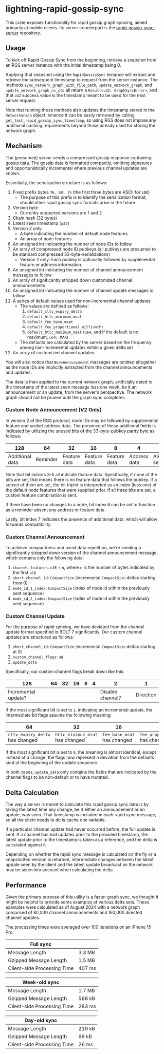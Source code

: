 # lightning-rapid-gossip-sync

This crate exposes functionality for rapid gossip graph syncing, aimed primarily at mobile clients.
Its server counterpart is the
[rapid-gossip-sync-server](https://github.com/lightningdevkit/rapid-gossip-sync-server) repository.

## Usage

To kick off Rapid Gossip Sync from the beginning, retrieve a snapshot from an RGS server instance with the initial
timestamp being 0.

Applying that snapshot using the `RapidGossipSync` instance will extract and retrieve the subsequent timestamp to
request from the server instance. The methods `sync_network_graph_with_file_path`, `update_network_graph`, and
`update_network_graph_no_std` all return a `Result<u32, GraphSyncError>`, and that `u32` success value
is the timestamp meant to be used for the next server request.

Note that running those methods also updates the timestamp stored in the `NetworkGraph` object, whence it can be easily
retrieved by calling `get_last_rapid_gossip_sync_timestamp`, so using RGS does not impose any additional caching
requirements beyond those already used for storing the network graph.

## Mechanism

The (presumed) server sends a compressed gossip response containing gossip data. The gossip data is
formatted compactly, omitting signatures and opportunistically incremental where previous channel
updates are known.

Essentially, the serialization structure is as follows:

1. Fixed prefix bytes `76, 68, 75` (the first three bytes are ASCII for `LDK`)
    - The purpose of this prefix is to identify the serialization format, should other rapid gossip
      sync formats arise in the future
2. Version byte
   - Currently supported versions are 1 and 2
3. Chain hash (32 bytes)
4. Latest seen timestamp (`u32`)
5. Version 2 only:
   - A byte indicating the number of default node features
   - An array of node features
6. An unsigned int indicating the number of node IDs to follow
7. An array of compressed node ID pubkeys (all pubkeys are presumed to be standard
   compressed 33-byte-serializations)
   - Version 2 only: Each pubkey is optionally followed by supplemental feature or address information.
8. An unsigned int indicating the number of channel announcement messages to follow
9. An array of significantly stripped down customized channel announcements
10. An unsigned int indicating the number of channel update messages to follow
11. A series of default values used for non-incremental channel updates
    - The values are defined as follows:
        1. `default_cltv_expiry_delta`
        2. `default_htlc_minimum_msat`
        3. `default_fee_base_msat`
        4. `default_fee_proportional_millionths`
        5. `default_htlc_maximum_msat` (`u64`, and if the default is no maximum, `u64::MAX`)
    - The defaults are calculated by the server based on the frequency among non-incremental
      updates within a given delta set
12. An array of customized channel updates

You will also notice that `NodeAnnouncement` messages are omitted altogether as the node IDs are
implicitly extracted from the channel announcements and updates.

The data is then applied to the current network graph, artificially dated to the timestamp of the
latest seen message less one week, be it an announcement or an update, from the server's
perspective. The network graph should not be pruned until the graph sync completes.

### Custom Node Announcement (V2 Only)

In version 2 of the RGS protocol, node IDs may be followed by supplemental feature and socket address data. The presence
of those additional fields is indicated by utilizing the unused bits of the 33-byte-pubkey parity byte as follows:

| 128             | 64       | 32           | 16           | 8            | 4            | 2          | 1                |
|-----------------|----------|--------------|--------------|--------------|--------------|------------|------------------|
| Additional data | Reminder | Feature data | Feature data | Feature data | Address data | Always set | Odd y-coordinate |

Note that bit indices 3-5 all indicate feature data. Specifically, if none of the bits are set, that means there is
no feature data that follows the pubkey. If a subset of them are set, the bit triplet is interpreted as an index (less
one) of the default node features that were supplied prior. If all three bits are set, a custom feature combination is
sent.

If there have been no changes to a node, bit index 6 can be set to function as a reminder absent any address or feature
data.

Lastly, bit index 7 indicates the presence of additional data, which will allow forwards compatibility.

### Custom Channel Announcement

To achieve compactness and avoid data repetition, we're sending a significantly stripped down
version of the channel announcement message, which contains only the following data:

1. `channel_features`: `u16` + `n`, where `n` is the number of bytes indicated by the first `u16`
2. `short_channel_id`: `CompactSize` (incremental `CompactSize` deltas starting from 0)
3. `node_id_1_index`: `CompactSize` (index of node id within the previously sent sequence)
4. `node_id_2_index`: `CompactSize` (index of node id within the previously sent sequence)

### Custom Channel Update

For the purpose of rapid syncing, we have deviated from the channel update format specified in
BOLT 7 significantly. Our custom channel updates are structured as follows:

1. `short_channel_id`: `CompactSize` (incremental `CompactSize` deltas starting at 0)
2. `custom_channel_flags`: `u8`
3. `update_data`

Specifically, our custom channel flags break down like this:

| 128                 | 64 | 32 | 16 | 8 | 4 | 2                | 1         |
|---------------------|----|----|----|---|---|------------------|-----------|
| Incremental update? |    |    |    |   |   | Disable channel? | Direction |

If the most significant bit is set to `1`, indicating an incremental update, the intermediate bit
flags assume the following meaning:

| 64                              | 32                              | 16                          | 8                                         | 4                               |
|---------------------------------|---------------------------------|-----------------------------|-------------------------------------------|---------------------------------|
| `cltv_expiry_delta` has changed | `htlc_minimum_msat` has changed | `fee_base_msat` has changed | `fee_proportional_millionths` has changed | `htlc_maximum_msat` has changed |

If the most significant bit is set to `0`, the meaning is almost identical, except instead of a
change, the flags now represent a deviation from the defaults sent at the beginning of the update
sequence.

In both cases, `update_data` only contains the fields that are indicated by the channel flags to be
non-default or to have mutated.

## Delta Calculation

The way a server is meant to calculate this rapid gossip sync data is by taking the latest time
any change, be it either an announcement or an update, was seen. That timestamp is included in each
rapid sync message, so all the client needs to do is cache one variable.

If a particular channel update had never occurred before, the full update is sent. If a channel has
had updates prior to the provided timestamp, the latest update prior to the timestamp is taken as a
reference, and the delta is calculated against it.

Depending on whether the rapid sync message is calculated on the fly or a snapshotted version is
returned, intermediate changes between the latest update seen by the client and the latest update
broadcast on the network may be taken into account when calculating the delta.

## Performance

Given the primary purpose of this utility is a faster graph sync, we thought it might be helpful to
provide some examples of various delta sets. These examples were calculated as of August 2024
with a network graph comprised of 80,000 channel announcements and 160,000 directed channel updates.

The processing times were averaged over 100 iterations on an iPhone 15 Pro.

| Full sync                   |        |
|-----------------------------|--------|
| Message Length              | 3.3 MB |
| Gzipped Message Length      | 1.5 MB |
| Client-side Processing Time | 407 ms |

| Week-old sync               |        |
|-----------------------------|--------|
| Message Length              | 1.7 MB |
| Gzipped Message Length      | 566 kB |
| Client-side Processing Time | 283 ms |

| Day-old sync                |        |
|-----------------------------|--------|
| Message Length              | 210 kB |
| Gzipped Message Length      | 99 kB  |
| Client-side Processing Time | 26 ms  |
